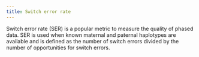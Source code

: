 ```yaml
---
title: Switch error rate
---
```


Switch error rate (SER) is a popular metric to measure the quality of phased data. SER is used when known maternal and paternal haplotypes are available and is defined as the number of switch errors divided by the number of opportunities for switch errors.

